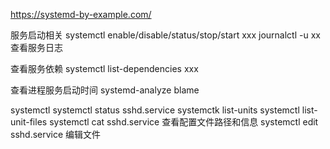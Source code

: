 https://systemd-by-example.com/


服务启动相关
systemctl enable/disable/status/stop/start xxx
journalctl -u xx 查看服务日志


查看服务依赖
systemctl list-dependencies xxx

查看进程服务启动时间
systemd-analyze blame 

systemctl
  systemctl status sshd.service
  systemctk list-units
  systemctl list-unit-files 
  systemctl cat sshd.service 查看配置文件路径和信息
  systemctl edit sshd.service 编辑文件



